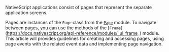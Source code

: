 NativeScript applications consist of pages that represent the separate application screens.

Pages are instances of the `Page` class from the [`Page`](https://docs.nativescript.org/api-reference/modules/_ui_page_) module. To navigate between pages, you can use the methods of the [`Frame`] (https://docs.nativescript.org/api-reference/modules/_ui_frame_) module. This article will provides guidelines for creating and accessing pages, using page events with the related event data and implementing page navigation.
